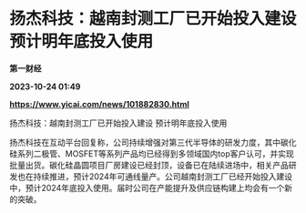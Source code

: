 # 扬杰科技：越南封测工厂已开始投入建设 预计明年底投入使用
**第一财经**

**2023-10-24 01:49**

**https://www.yicai.com/news/101882830.html**

扬杰科技：越南封测工厂已开始投入建设 预计明年底投入使用

扬杰科技在互动平台回复称，公司持续增强对第三代半导体的研发力度，其中碳化硅系列二极管、MOSFET等系列产品均已经得到多领域国内top客户认可，并实现批量出货。碳化硅晶圆项目厂房建设已经封顶，设备已在陆续进场中，相关产品研发也在持续推进，预计2024年可通线量产。公司越南封测工厂已经开始投入建设中，预计2024年底投入使用。届时公司在产能提升及供应链构建上均会有一个新的突破。